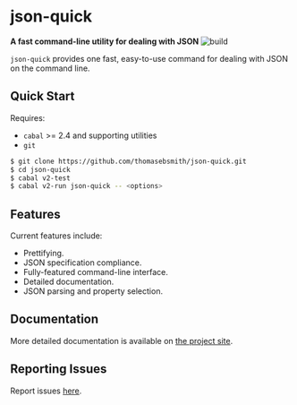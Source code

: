 # json-quick
**A fast command-line utility for dealing with JSON**
![build](https://github.com/thomasebsmith/json-quick/workflows/build/badge.svg)

`json-quick` provides one fast, easy-to-use command for dealing with JSON
on the command line.

## Quick Start
Requires:
 - `cabal` >= 2.4 and supporting utilities
 - `git`

```sh
$ git clone https://github.com/thomasebsmith/json-quick.git
$ cd json-quick
$ cabal v2-test
$ cabal v2-run json-quick -- <options>
```

## Features
Current features include:
 - Prettifying.
 - JSON specification compliance.
 - Fully-featured command-line interface.
 - Detailed documentation.
 - JSON parsing and property selection.

## Documentation
More detailed documentation is available on
[the project site](https://thomasebsmith.github.io/json-quick).

## Reporting Issues
Report issues [here](https://github.com/thomasebsmith/json-quick/issues).

